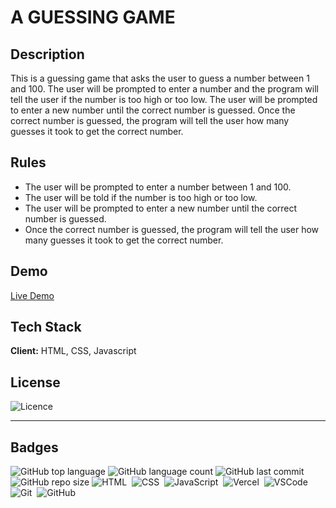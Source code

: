 # A GUESSING GAME

## Description

This is a guessing game that asks the user to guess a number between 1 and 100. The user will be prompted to enter a number and the program will tell the user if the number is too high or too low. The user will be prompted to enter a new number until the correct number is guessed. Once the correct number is guessed, the program will tell the user how many guesses it took to get the correct number.

## Rules

- The user will be prompted to enter a number between 1 and 100.
- The user will be told if the number is too high or too low.
- The user will be prompted to enter a new number until the correct number is guessed.
- Once the correct number is guessed, the program will tell the user how many guesses it took to get the correct number.

## Demo

[Live Demo](https://guessing-game-teal.vercel.app/)

## Tech Stack

**Client:** HTML, CSS, Javascript

## License

![Licence](https://img.shields.io/github/license/chizzi001/guessing_game?style=for-the-badge)

---

## Badges

![GitHub top language](https://img.shields.io/github/languages/top/chizzi001/guessing_game?style=for-the-badge)
![GitHub language count](https://img.shields.io/github/languages/count/chizzi001/guessing_game?style=for-the-badge)
![GitHub last commit](https://img.shields.io/github/last-commit/chizzi001/guessing_game?style=for-the-badge)
![GitHub repo size](https://img.shields.io/github/repo-size/chizzi001/guessing_game?style=for-the-badge)
![HTML](https://img.shields.io/badge/HTML-05122A?style=for-the-badge&logo=html5)&nbsp;
![CSS](https://img.shields.io/badge/CSS-05122A?&style=for-the-badge&logo=css3&logoColor=blue)&nbsp;
![JavaScript](https://img.shields.io/badge/JavaScript-05122A?style=for-the-badge&logo=javascript)&nbsp;
![Vercel](https://img.shields.io/badge/Vercel-05122A?style=for-the-badge&logo=vercel)&nbsp;
![VSCode](https://img.shields.io/badge/VSCode-05122A?style=for-the-badge&logo=visual-studio-code&logoColor=blue)&nbsp;
![Git](https://img.shields.io/badge/Git-05122A?style=for-the-badge&logo=git)&nbsp;
![GitHub](https://img.shields.io/badge/GitHub-05122A?style=for-the-badge&logo=github)&nbsp;
